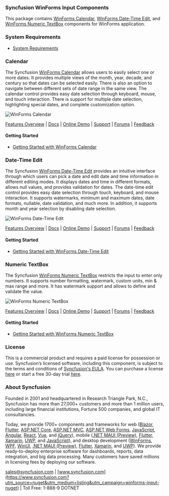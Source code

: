 ### Syncfusion WinForms Input Components
This package contains [WinForms Calendar](https://www.syncfusion.com/winforms-ui-controls/calendar?utm_source=nuget&utm_medium=listing&utm_campaign=winforms-input-nuget), [WinForms Date-Time Edit](https://www.syncfusion.com/winforms-ui-controls/datetimepicker?utm_source=nuget&utm_medium=listing&utm_campaign=winforms-input-nuget), and [WinForms Numeric TextBox](https://www.syncfusion.com/winforms-ui-controls/numeric-textbox?utm_source=nuget&utm_medium=listing&utm_campaign=winforms-input-nuget) components for WinForms application.

### System Requirements

* [System Requirements](https://help.syncfusion.com/windowsforms/installation/system-requirements?utm_source=nuget&utm_medium=listing&utm_campaign=winforms-input-nuget)

### Calendar

The Syncfusion [WinForms Calendar](https://www.syncfusion.com/winforms-ui-controls/calendar?utm_source=nuget&utm_medium=listing&utm_campaign=winforms-input-nuget) allows users to easily select one or more dates. It provides multiple views of the month, year, decade, and century so that dates can be selected easily. There is also an option to navigate between different sets of date range in the same view. The calendar control provides easy date selection through keyboard, mouse, and touch interaction. There is support for multiple date selection, highlighting special dates, and complete customization option.

![WinForms Calendar](https://cdn.syncfusion.com/nuget-readme/winforms/winforms-calendar.png)

[Features Overview](https://www.syncfusion.com/winforms-ui-controls/calendar?utm_source=nuget&utm_medium=listing&utm_campaign=winforms-input-nuget) | [Docs](https://help.syncfusion.com/windowsforms/calendar/getting-started?utm_source=nuget&utm_medium=listing&utm_campaign=winforms-input-nuget) | [Online Demo](https://github.com/syncfusion/winforms-demos?utm_source=nuget&utm_medium=listing&utm_campaign=winforms-input-nuget) | [Support](https://support.syncfusion.com/create?utm_source=nuget&utm_medium=listing&utm_campaign=winforms-input-nuget) | [Forums](https://www.syncfusion.com/forums/windowsforms?utm_source=nuget&utm_medium=listing&utm_campaign=winforms-input-nuget) | [Feedback](https://www.syncfusion.com/feedback/winforms?utm_source=nuget&utm_medium=listing&utm_campaign=winforms-input-nuget)

#### Getting Started

* [Getting Started with WinForms Calendar](https://help.syncfusion.com/windowsforms/calendar/getting-started?utm_source=nuget&utm_medium=listing&utm_campaign=winforms-input-nuget)

### Date-Time Edit

The Syncfusion [WinForms Date-Time Edit](https://www.syncfusion.com/winforms-ui-controls/datetimepicker?utm_source=nuget&utm_medium=listing&utm_campaign=winforms-input-nuget) provides an intuitive interface through which users can pick a date and edit date and time information in different editing modes. It displays dates and time in different formats, allows null values, and provides validation for dates. The date-time edit control provides easy date selection through touch, keyboard, and mouse interaction. It supports watermarks, minimum and maximum dates, date formats, nullable, date validation, and much more. In addition, it supports month and year selection by disabling date selection.

![WinForms Date-Time Edit](https://cdn.syncfusion.com/nuget-readme/winforms/winforms-datetimeedit.png)

[Features Overview](https://www.syncfusion.com/winforms-ui-controls/datetimepicker?utm_source=nuget&utm_medium=listing&utm_campaign=winforms-input-nuget) | [Docs](https://help.syncfusion.com/windowsforms/datetimepicker/getting-started?utm_source=nuget&utm_medium=listing&utm_campaign=winforms-input-nuget) | [Online Demo](https://github.com/syncfusion/winforms-demos?utm_source=nuget&utm_medium=listing&utm_campaign=winforms-input-nuget) | [Support](https://support.syncfusion.com/create?utm_source=nuget&utm_medium=listing&utm_campaign=winforms-input-nuget) | [Forums](https://www.syncfusion.com/forums/windowsforms?utm_source=nuget&utm_medium=listing&utm_campaign=winforms-input-nuget) | [Feedback](https://www.syncfusion.com/feedback/winforms?utm_source=nuget&utm_medium=listing&utm_campaign=winforms-input-nuget)

#### Getting Started

* [Getting Started with WinForms Date-Time Edit](https://help.syncfusion.com/windowsforms/datetimepicker/getting-started?utm_source=nuget&utm_medium=listing&utm_campaign=winforms-input-nuget)

### Numeric TextBox

The Syncfusion [WinForms Numeric TextBox](https://www.syncfusion.com/winforms-ui-controls/numeric-textbox?utm_source=nuget&utm_medium=listing&utm_campaign=winforms-input-nuget) restricts the input to enter only numbers. It supports number formatting, watermark, custom units, min & max range and more. It has watermark support and allows to define and validate the value.

![WinForms Numeric TextBox](https://cdn.syncfusion.com/nuget-readme/winforms/winforms-numerictextbox.png)

[Features Overview](https://www.syncfusion.com/winforms-ui-controls/numeric-textbox?utm_source=nuget&utm_medium=listing&utm_campaign=winforms-input-nuget) | [Docs](https://help.syncfusion.com/windowsforms/numeric-textbox/gettingstarted?utm_source=nuget&utm_medium=listing&utm_campaign=winforms-input-nuget) | [Online Demo](https://github.com/syncfusion/winforms-demos?utm_source=nuget&utm_medium=listing&utm_campaign=winforms-input-nuget) | [Support](https://support.syncfusion.com/create?utm_source=nuget&utm_medium=listing&utm_campaign=winforms-input-nuget) | [Forums](https://www.syncfusion.com/forums/windowsforms?utm_source=nuget&utm_medium=listing&utm_campaign=winforms-input-nuget) | [Feedback](https://www.syncfusion.com/feedback/winforms?utm_source=nuget&utm_medium=listing&utm_campaign=winforms-input-nuget)

#### Getting Started

* [Getting Started with WinForms Numeric TextBox](https://help.syncfusion.com/windowsforms/numeric-textbox/gettingstarted?utm_source=nuget&utm_medium=listing&utm_campaign=winforms-input-nuget)

### License

This is a commercial product and requires a paid license for possession or use. Syncfusion’s licensed software, including this component, is subject to the terms and conditions of [Syncfusion's EULA](https://www.syncfusion.com/eula/es/?utm_source=nuget&utm_medium=listing&utm_campaign=winforms-input-nuget). You can purchase a license [here](https://www.syncfusion.com/sales/products?utm_source=nuget&utm_medium=listing&utm_campaign=winforms-input-nuget) or start a free 30-day trial [here](https://www.syncfusion.com/account/manage-trials/start-trials?utm_source=nuget&utm_medium=listing&utm_campaign=winforms-input-nuget).

### About Syncfusion

Founded in 2001 and headquartered in Research Triangle Park, N.C., Syncfusion has more than 27,000+ customers and more than 1 million users, including large financial institutions, Fortune 500 companies, and global IT consultancies.
 
Today, we provide 1700+ components and frameworks for web ([Blazor](https://www.syncfusion.com/blazor-components?utm_source=nuget&utm_medium=listing&utm_campaign=winforms-input-nuget), [Flutter](https://www.syncfusion.com/flutter-widgets?utm_source=nuget&utm_medium=listing&utm_campaign=winforms-input-nuget), [ASP.NET Core](https://www.syncfusion.com/aspnet-input-ui-controls?utm_source=nuget&utm_medium=listing&utm_campaign=winforms-input-nuget), [ASP.NET MVC](https://www.syncfusion.com/aspnet-mvc-ui-controls?utm_source=nuget&utm_medium=listing&utm_campaign=winforms-input-nuget), [ASP.NET Web Forms](https://www.syncfusion.com/jquery/aspnet-webforms-ui-controls?utm_source=nuget&utm_medium=listing&utm_campaign=winforms-input-nuget), [JavaScript](https://www.syncfusion.com/javascript-ui-controls?utm_source=nuget&utm_medium=listing&utm_campaign=winforms-input-nuget), [Angular](https://www.syncfusion.com/angular-ui-components?utm_source=nuget&utm_medium=listing&utm_campaign=winforms-input-nuget), [React](https://www.syncfusion.com/react-ui-components?utm_source=nuget&utm_medium=listing&utm_campaign=winforms-input-nuget), [Vue](https://www.syncfusion.com/vue-ui-components?utm_source=nuget&utm_medium=listing&utm_campaign=winforms-input-nuget), and [jQuery](https://www.syncfusion.com/jquery-ui-widgets?utm_source=nuget&utm_medium=listing&utm_campaign=winforms-input-nuget)), mobile ([.NET MAUI (Preview)](https://www.syncfusion.com/maui-controls?utm_source=nuget&utm_medium=listing&utm_campaign=winforms-input-nuget), [Flutter](https://www.syncfusion.com/flutter-widgets?utm_source=nuget&utm_medium=listing&utm_campaign=winforms-input-nuget), [Xamarin](https://www.syncfusion.com/xamarin-ui-controls?utm_source=nuget&utm_medium=listing&utm_campaign=winforms-input-nuget), [UWP](https://www.syncfusion.com/uwp-ui-controls?utm_source=nuget&utm_medium=listing&utm_campaign=winforms-input-nuget), and [JavaScript](https://www.syncfusion.com/javascript-ui-controls?utm_source=nuget&utm_medium=listing&utm_campaign=winforms-input-nuget)), and desktop development ([WinForms](https://www.syncfusion.com/winforms-ui-controls?utm_source=nuget&utm_medium=listing&utm_campaign=winforms-input-nuget), [WPF](https://www.syncfusion.com/wpf-controls?utm_source=nuget&utm_medium=listing&utm_campaign=winforms-input-nuget), [WinUI](https://www.syncfusion.com/winui-controls?utm_source=nuget&utm_medium=listing&utm_campaign=winforms-input-nuget), [.NET MAUI (Preview)](https://www.syncfusion.com/maui-controls?utm_source=nuget&utm_medium=listing&utm_campaign=winforms-input-nuget), [Flutter](https://www.syncfusion.com/flutter-widgets?utm_source=nuget&utm_medium=listing&utm_campaign=winforms-input-nuget), [Xamarin](https://www.syncfusion.com/xamarin-ui-controls?utm_source=nuget&utm_medium=listing&utm_campaign=winforms-input-nuget), and [UWP](https://www.syncfusion.com/uwp-ui-controls?utm_source=nuget&utm_medium=listing&utm_campaign=winforms-input-nuget)). We provide ready-to-deploy enterprise software for dashboards, reports, data integration, and big data processing. Many customers have saved millions in licensing fees by deploying our software.

[sales@syncfusion.com](mailto:sales@syncfusion.com?Subject=Syncfusion%20WinForms%20Input-%20NuGet) | [www.syncfusion.com](https://www.syncfusion.com?utm_source=nuget&utm_medium=listing&utm_campaign=winforms-input-nuget) | Toll Free: 1-888-9 DOTNET


